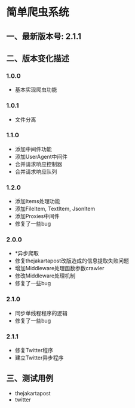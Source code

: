 # 简单爬虫系统 #

## 一、最新版本号: 2.1.1 ##

## 二、版本变化描述 ##

### 1.0.0 ###

- 基本实现爬虫功能

### 1.0.1 ###

- 文件分离

### 1.1.0 ###

- 添加中间件功能
- 添加UserAgent中间件
- 合并请求响应控制器
- 合并请求响应队列

### 1.2.0 ###

- 添加Items处理功能
- 添加FileItem, TextItem, JsonItem
- 添加Proxies中间件
- 修复了一些bug

### 2.0.0 ###

- *异步爬取
- 修复thejakartapost改版造成的信息提取失败问题
- 增加Middleware处理函数参数crawler
- 修改Middleware处理机制
- 修复了一些bug

### 2.1.0 ###

- 同步单线程程序的逻辑
- 修复了一些bug

### 2.1.1 ###

- 修复Twitter程序
- 建立Twitter异步程序

## 三、测试用例 ##

- thejakartapost
- twitter
